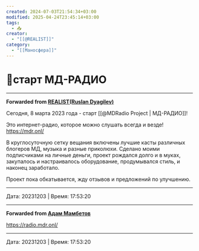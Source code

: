 ```yaml
---
created: 2024-07-03T21:54:34+03:00
modified: 2025-04-24T23:45:14+03:00
tags:
  - 📥
creator:
  - "[[@REALIST]]"
category:
  - "[[Маносфера]]"
---
```


# 📰старт МД-РАДИО

***

**Forwarded from [REALIST(Ruslan Dyagilev)](https://t.me/realist_dyagilev/5170)**

Сегодня, 8 марта 2023 года - старт [[@MDRadio Project | МД-РАДИО]]!

Это интернет-радио, которое можно слушать всегда и везде! https://mdr.onl/

В круглосуточную сетку вещания включены лучшие касты различных блогеров МД, музыка и разные приколюхи. Сделано моими подписчиками на личные деньги, проект рождался долго и в муках, закупалось и настраивалось оборудование, продумывался стиль, и наконец заработало. 

Проект пока обкатывается, жду отзывов и предложений по улучшению.

---

Дата: 20231203 | Время: 17:53:20


***

**Forwarded from [Адам Мамбетов](https://t.me/Adammambetov)**

https://radio.mdr.onl/

---

Дата: 20231203 | Время: 17:53:20